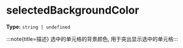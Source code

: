 # selectedBackgroundColor

**Type:** `string | undefined`

:::note{title=描述}
选中的单元格的背景颜色, 用于突出显示选中的单元格:::

